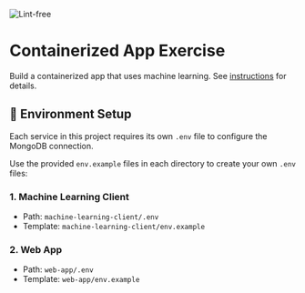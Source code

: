 ![Lint-free](https://github.com/nyu-software-engineering/containerized-app-exercise/actions/workflows/lint.yml/badge.svg)

# Containerized App Exercise

Build a containerized app that uses machine learning. See [instructions](./instructions.md) for details.

## 🔧 Environment Setup

Each service in this project requires its own `.env` file to configure the MongoDB connection.  

Use the provided `env.example` files in each directory to create your own `.env` files:

### 1. Machine Learning Client

- Path: `machine-learning-client/.env`
- Template: `machine-learning-client/env.example`

### 2. Web App

- Path: `web-app/.env`
- Template: `web-app/env.example`